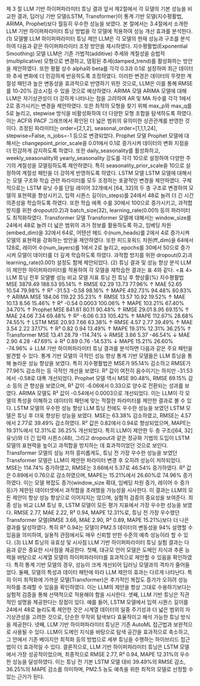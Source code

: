 제 3 절 LLM 기반 하이퍼파라미터 튜닝 결과
앞서 제2절에서 각 모델의 기본 성능을 비교한 결과, 딥러닝 기반 모델(LSTM, Transformer)이 통계 기반 모델(지수평활법, ARIMA, Prophet)보다 월등히 우수한 성능을 보였다. 본 절에서는 3.4절에서 소개한 LLM 기반 하이퍼파라미터 튜닝 방법을 각 모델에 적용하여 성능 개선 효과를 분석한다.
(1) 모델별 LLM 하이퍼파라미터 튜닝 제안
LLM은 각 모델의 현재 성능과 구조를 분석하여 다음과 같은 하이퍼파라미터 조정 방안을 제시하였다.
지수평활법(Exponential Smoothing) 모델 LLM은 기존 가법적(additive) 추세와 계절성을 승법적(multiplicative) 모형으로 변경하고, 댐핑된 추세(damped_trend)를 활성화하는 방안을 제안하였다. 또한 평활 상수 alpha와 beta를 각각 0.3과 0.1로 설정하여 최근 데이터와 추세 변화에 더 민감하게 반응하도록 조정하였다. 이러한 변경은 데이터의 뚜렷한 계절성 패턴과 높은 변동성을 효과적으로 반영하기 위한 것으로, LLM은 이를 통해 RMSE를 10-20% 감소시킬 수 있을 것으로 예상하였다.
ARIMA 모델 ARIMA 모델에 대해 LLM은 자기상관성이 더 강하게 나타나는 점을 고려하여 AR 및 MA 차수를 각각 1에서 2로 증가시키는 변경을 제안하였다. 또한 최적의 모형을 찾기 위해 max_p와 max_q를 5로 늘리고, stepwise 방식을 비활성화하여 더 다양한 모형 조합을 탐색하도록 하였다. 이는 ACF와 PACF 그래프에서 확인된 더 넓은 범위의 유의미한 상관관계를 반영한 것이다. 조정된 파라미터는 order=[2,1,2], seasonal_order=[1,1,1,24], stepwise=False, n_jobs=-1 등으로 변경되었다.
Prophet 모델 Prophet 모델에 대해서는 changepoint_prior_scale을 0.01에서 0.1로 증가시켜 데이터의 변화 지점을 더 민감하게 감지하도록 하였다. 또한 daily_seasonality를 활성화하고, weekly_seasonality와 yearly_seasonality 강도를 각각 10으로 설정하여 다양한 주기의 계절성을 모델링하도록 제안하였다. 특히 seasonality_prior_scale을 10으로 설정하여 계절성 패턴을 더 강하게 반영하도록 하였다.
LSTM 모델 LSTM 모델에 대해서는 모델 구조와 학습 관련 파라미터를 모두 조정하는 포괄적인 변경을 제안하였다. 구체적으로는 LSTM 유닛 수를 단일 레이어 32개에서 [64, 32]의 두 층 구조로 변경하여 모델의 표현력을 향상시키고, 입력 시퀀스 길이(n_steps)를 24에서 48로 늘려 더 긴 시간 의존성을 학습하도록 하였다. 또한 학습 에폭 수를 30에서 100으로 증가시키고, 과적합 방지를 위한 dropout(0.2)과 batch_size(32), learning_rate(0.001) 등의 파라미터도 최적화하였다.
Transformer 모델 Transformer 모델에 대해서는 window_size를 24에서 48로 늘려 더 넓은 범위의 과거 정보를 활용하도록 하고, 임베딩 차원(embed_dim)을 32에서 64로, 어텐션 헤드 수(num_heads)를 2에서 4로 증가시켜 모델의 표현력을 강화하는 방안을 제안하였다. 또한 피드포워드 차원(ff_dim)을 64에서 128로, 레이어 수(num_layers)를 1에서 2로 늘리고, epochs를 30에서 50으로 증가시켜 모델이 데이터를 더 깊게 학습하도록 하였다. 과적합 방지를 위한 dropout(0.2)과 learning_rate(0.001) 설정도 함께 제안되었다.
(2) 튜닝 결과 및 성능 향상 분석
LLM이 제안한 하이퍼파라미터를 적용하여 각 모델을 재학습한 결과는 표 4와 같다.
<표 4> LLM 튜닝 전후 모델별 성능 비교
모델	지표	튜닝 전	튜닝 후	향상률(%)
지수평활법	MSE	3879.49	188.53	95.14% ↑
  RMSE	62.29	13.73	77.96% ↑
  MAE	52.65	10.54	79.98% ↑
  R²	-31.53	-0.58	98.16% ↑
  MAPE	492.73%	94.48%	80.83% ↑
ARIMA	MSE	184.06	119.22	35.23% ↑
  RMSE	13.57	10.92	19.52% ↑
  MAE	10.13	8.56	15.46% ↑
  R²	-0.54	0.0003	100.06% ↑
  MAPE	103.21%	67.40%	34.70% ↑
Prophet	MSE	841.61	80.11	90.48% ↑
  RMSE	29.01	8.95	69.15% ↑
  MAE	24.06	7.34	69.48% ↑
  R²	-6.06	0.33	105.42% ↑
  MAPE	112.67%	28.68%	74.55% ↑
LSTM	MSE	20.93	7.66	63.38% ↑
  RMSE	4.57	2.77	39.49% ↑
  MAE	3.54	2.22	37.17% ↑
  R²	0.82	0.94	13.49% ↑
  MAPE	19.31%	12.31%	36.25% ↑
Transformer	MSE	13.41	28.79	-114.74% ↓
  RMSE	3.66	5.37	-46.54% ↓
  MAE	2.90	4.28	-47.69% ↓
  R²	0.89	0.76	-14.53% ↓
  MAPE	15.21%	26.60%	-74.96% ↓
LLM 기반 하이퍼파라미터 튜닝 결과를 분석하면 다음과 같은 주요 패턴을 발견할 수 있다.
통계 기반 모델의 극적인 성능 향상 통계 기반 모델들은 LLM 튜닝을 통해 놀라운 성능 향상을 보였다. 특히 지수평활법은 MSE가 95.14% 감소하고 RMSE가 77.96% 감소하는 등 극적인 개선을 보였다. R² 값이 여전히 음수이기는 하지만 -31.53에서 -0.58로 대폭 개선되었다. Prophet 모델 역시 MSE 90.48%, RMSE 69.15% 감소 등의 큰 향상을 보였으며, R² 값이 -6.06에서 0.33으로 양수로 전환되는 성과를 보였다. ARIMA 모델도 R² 값이 -0.54에서 0.0003으로 개선되었다. 이는 LLM이 각 모델의 특성을 이해하고 데이터의 패턴에 맞는 적절한 파라미터를 제안한 결과로 볼 수 있다.
LSTM 모델의 우수한 성능 향상 LLM 튜닝 전에도 우수한 성능을 보였던 LSTM 모델은 튜닝 후 더욱 향상된 성능을 보였다. MSE는 63.38% 감소하였고, RMSE는 4.57에서 2.77로 39.49% 감소하였다. R² 값은 0.82에서 0.94로 향상되었으며, MAPE는 19.31%에서 12.31%로 36.25% 개선되었다. 특히 LLM이 제안한 두 층 구조([64, 32] 유닛)와 더 긴 입력 시퀀스(48), 그리고 dropout과 같은 정규화 기법의 도입이 LSTM 모델의 표현력을 높이고 과적합을 방지하는 데 효과적이었던 것으로 보인다.
Transformer 모델의 성능 저하 흥미롭게도, 튜닝 전 가장 우수한 성능을 보였던 Transformer 모델은 LLM이 제안한 파라미터 변경 후 오히려 성능이 저하되었다. MSE는 114.74% 증가하였고, RMSE는 3.66에서 5.37로 46.54% 증가하였다. R² 값은 0.89에서 0.76으로 감소하였으며, MAPE는 15.21%에서 26.60%로 74.96% 증가하였다. 이는 모델 복잡도 증가(window_size 확대, 임베딩 차원 증가, 레이어 수 증가 등)가 제한된 데이터셋에서 과적합을 초래했을 가능성을 시사한다. 이 결과는 LLM의 모든 제안이 항상 성능 향상으로 이어지지는 않으며, 실험적 검증의 중요성을 보여준다.
최종 성능 비교 LLM 튜닝 후, LSTM 모델이 모든 평가 지표에서 가장 우수한 성능을 보였다. RMSE 2.77, MAE 2.22, R² 0.94, MAPE 12.31%로, 튜닝 전 가장 우수했던 Transformer 모델(RMSE 3.66, MAE 2.90, R² 0.89, MAPE 15.21%)보다 더 나은 결과를 달성하였다. 특히 R² 0.94는 모델이 PM2.5 데이터의 변동성을 94% 설명할 수 있음을 의미하여, 실용적 관점에서도 매우 신뢰할 만한 수준의 예측 성능이라 할 수 있다.
(3) LLM 튜닝의 유효성 및 시사점
LLM 기반 하이퍼파라미터 튜닝 실험 결과는 다음과 같은 중요한 시사점을 제공한다.
첫째, 대규모 언어 모델은 도메인 지식과 추론 능력을 바탕으로 시계열 모델의 하이퍼파라미터를 효과적으로 제안할 수 있음을 확인하였다. 특히 통계 기반 모델의 경우, 성능이 크게 개선되어 딥러닝 모델과의 격차가 줄어들었다.
둘째, 모델의 특성과 데이터 패턴에 따라 LLM 제안의 효과는 다르게 나타난다. 특히 이미 최적화에 가까운 모델(Transformer)은 추가적인 복잡도 증가가 오히려 성능 저하를 초래할 수 있음을 확인하였다. 이는 LLM의 제안을 항상 그대로 수용하기보다는 실험적 검증을 통해 선택적으로 적용해야 함을 시사한다.
셋째, LLM 기반 튜닝은 직관적인 설명을 제공한다는 장점이 있다. 예를 들어, LSTM 모델에서 입력 시퀀스 길이를 24에서 48로 늘리도록 제안한 것은 시계열 데이터의 일중 주기성과 더 넓은 범위의 자기상관성을 고려한 것으로, 단순한 무작위 탐색보다 효율적이고 해석 가능한 튜닝 방식을 제공한다.
넷째, LLM 기반 하이퍼파라미터 튜닝은 기존 AutoML 접근법과 보완적으로 사용될 수 있다. LLM이 도메인 지식을 바탕으로 탐색 공간을 효과적으로 축소하고, 그 안에서 기존 베이지안 최적화 등의 방법으로 세부 튜닝을 수행하는 하이브리드 접근법이 더 효과적일 수 있다.
결론적으로, LLM 기반 하이퍼파라미터 튜닝은 LSTM 모델에서 가장 성공적이었으며, 최종적으로 RMSE 2.77, R² 0.94, MAPE 12.31%의 우수한 성능을 달성하였다. 이는 튜닝 전 기본 LSTM 모델 대비 39.49%의 RMSE 감소, 36.25%의 MAPE 감소를 의미하며, PM2.5 농도 예측을 위한 최적의 모델로 선정할 수 있는 근거가 된다.

